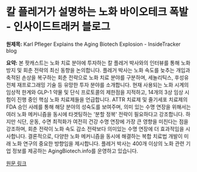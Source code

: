 # 칼 플레거가 설명하는 노화 바이오테크 폭발 - 인사이드트래커 블로그

**원제목:** Karl Pfleger Explains the Aging Biotech Explosion - InsideTracker blog

**요약:** 본 팟캐스트는 노화 치료 분야에 투자하는 칼 플레거 박사와의 인터뷰를 통해 노화 방지 및 회춘 전략의 최신 동향을 논의합니다.  플레거 박사는 노화 속도를 늦추는 개입과 축적된 손상을 복구하는 회춘 전략으로 노화 치료 분야를 구분하며,  세놀리틱스, 후성유전체 재프로그래밍 기술 등 유망한 투자 분야를 소개합니다.  현재 사용되는 노화 시계의 임상적 한계와 GLP-1 약물 및 단식 프로토콜의 제한점을 지적하고,  14개의 3상 임상 시험이 진행 중인 핵심 노화 치료제들을 언급합니다.  ATTR 치료제 및 줄기세포 치료제의 FDA 승인 사례를 통해 해당 분야의 성숙도를 보여주며,  의미 있는 수명 연장을 위해서는 여러 노화 메커니즘을 동시에 타겟팅하는 '분할 정복' 전략이 필요하다고 강조합니다.  하지만  식단, 운동, 수면 최적화가 여전히 건강 수명 연장에 가장 큰 영향을 미친다는 점을  강조하며,  회춘 전략이 노화 속도 감소 전략보다 의미있는 수명 연장에 더 효과적임을 시사합니다.  결론적으로, 다양한 노화 메커니즘을 동시에 해결하는 복합 치료법 개발이 미래 노화 연구의 중요한 방향임을 제시합니다.  플레거 박사는 400개 이상의 노화 관련 기업 정보를 제공하는 AgingBiotech.info를 운영하고 있습니다.

[원문 링크](https://blog.insidetracker.com/karl-pfleger-explains-the-aging-biotech-explosion)
